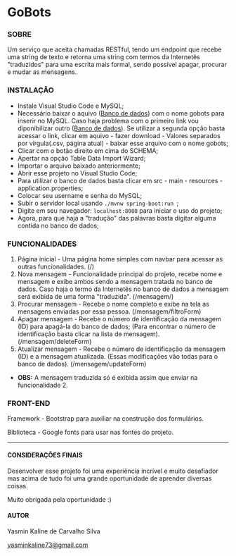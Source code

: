 # GoBots

### SOBRE
Um serviço que aceita chamadas RESTful, tendo um endpoint que recebe uma string de texto e retorna uma string com termos da Internetês "traduzidos" para uma escrita mais formal, sendo possível apagar, procurar e mudar as mensagens.

### INSTALAÇÃO
- Instale Visual Studio Code e MySQL;
- Necessário baixar o aquivo ([Banco de dados](https://github.com/Ka1ine/GoBots/blob/master/gobots.csv)) com o nome gobots para inserir no MySQL. Caso haja problema com o primeiro link vou diponibilizar outro ([Banco de dados](https://docs.google.com/spreadsheets/d/1ToMbZGrRzlv3CZDxSa0AoDLpaPJKvKFW3t-cHzBYBpY/edit?usp=sharing)). Se utilizar a segunda opção basta acessar o link, clicar em aquivo - fazer download - Valores separados por vírgula(.csv, página atual) - baixar esse arquivo com o nome gobots;
- Clicar com o botão direito em cima do SCHEMA; 
- Apertar na opção Table Data Import Wizard; 
- Importar o arquivo baixado anteriormente;
- Abrir esse projeto no Visual Studio Code;
- Para utilizar o banco de dados basta clicar em src - main - resources - application.properties;
- Colocar seu username e senha do MySQL;
- Subir o servidor local usando `./mvnw spring-boot:run `;
- Digite em seu navegador: `localhost:8080` para iniciar o uso do projeto; 
- Agora, para que haja a "tradução" das palavras basta digitar alguma contida no banco de dados;

### FUNCIONALIDADES 

1. Página inicial - Uma página home simples com navbar para acessar as outras funcionalidades. (/)
2. Nova mensagem - Funcionalidade principal do projeto, recebe nome e mensagem e exibe ambos sendo a mensagem tratada no banco de dados. Caso haja o termo da Internetês no banco de dados a mensagem será exibida de uma forma "traduzida". (/mensagem/)
3. Procurar mensagem - Recebe o nome completo e exibe na tela as mensagens enviadas por essa pessoa. (/mensagem/filtroForm)
4. Apagar mensagem - Recebe o número de identificação da mensagem (ID) para apagá-la do banco de dados; (Para encontrar o número de identificação basta clicar na lista de mensagem). (/mensagem/deleteForm)
5. Atualizar mensagem - Recebe o número de identificação da mensagem (ID) e a mensagem atualizada. (Essas modificações vão todas para o banco de dados). (/mensagem/updateForm)
- **OBS:** A mensagem traduzida só é exibida assim que enviar na funcionalidade 2.

### FRONT-END
Framework - Bootstrap para auxiliar na construção dos formulários.
>
Biblioteca - Google fonts para usar nas fontes do projeto.

----------------------------
#### CONSIDERAÇÕES FINAIS
Desenvolver esse projeto foi uma experiência incrível e muito desafiador mas acima de tudo foi uma grande oportunidade de aprender diversas coisas.
>
Muito obrigada pela oportunidade :)


#### AUTOR
Yasmin Kaline de Carvalho  Silva
>
yasminkaline73@gmail.com
